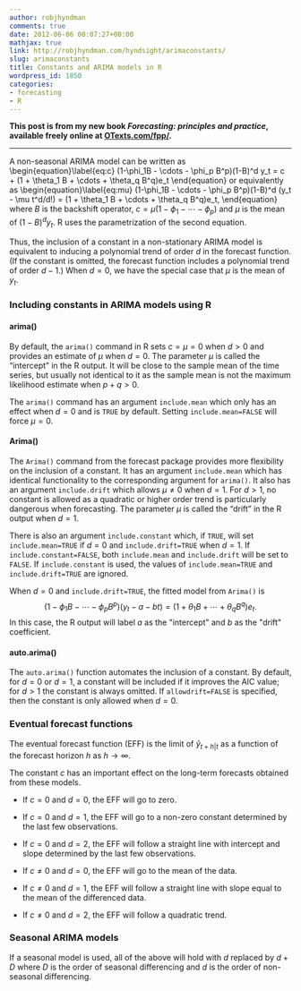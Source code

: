 ```yaml
---
author: robjhyndman
comments: true
date: 2012-06-06 00:07:27+00:00
mathjax: true
link: http://robjhyndman.com/hyndsight/arimaconstants/
slug: arimaconstants
title: Constants and ARIMA models in R
wordpress_id: 1850
categories:
- forecasting
- R
---
```


**This post is from my new book _Forecasting: principles and practice_, available freely online at [OTexts.com/fpp/](http://otexts.com/fpp/).**



* * *



A non-seasonal ARIMA model can be written as
\begin{equation}\label{eq:c}
(1-\phi_1B - \cdots - \phi_p B^p)(1-B)^d y_t = c + (1 + \theta_1 B + \cdots + \theta_q B^q)e_t
\end{equation}
or equivalently as
\begin{equation}\label{eq:mu}
(1-\phi_1B - \cdots - \phi_p B^p)(1-B)^d (y_t - \mu t^d/d!) = (1 + \theta_1 B + \cdots + \theta_q B^q)e_t,
\end{equation}
where $B$ is the backshift operator, $c = \mu(1-\phi_1 - \cdots - \phi_p )$ and $\mu$ is the mean of $(1-B)^d y_t$. R uses the parametrization of the second equation.<!-- more -->

Thus, the inclusion of a constant in a non-stationary ARIMA model is equivalent to inducing a polynomial trend of order $d$ in the forecast function. (If the constant is omitted, the forecast function includes a polynomial trend of order $d-1$.) When $d=0$, we have the special case that $\mu$ is the mean of $y_t$.



### Including constants in ARIMA models using R





#### arima()



By default, the `arima()` command in R sets $c=\mu=0$ when $d>0$ and provides an estimate of $\mu$ when $d=0$. The parameter $\mu$ is called the “intercept” in the R output. It will be close to the sample mean of the time series, but usually not identical to it as the sample mean is not the maximum likelihood estimate when $p+q>0$.

The `arima()` command has an argument `include.mean` which only has an effect when $d=0$ and is `TRUE` by default. Setting `include.mean=FALSE` will force $\mu=0$.



#### Arima()



The `Arima()` command from the forecast package provides more flexibility on the inclusion of a constant. It has an argument `include.mean` which has identical functionality to the corresponding argument for `arima()`. It also has an argument `include.drift` which allows $\mu\ne0$ when $d=1$. For $d>1$, no constant is allowed as a quadratic or higher order trend is particularly dangerous when forecasting. The parameter $\mu$ is called the “drift” in the R output when $d=1$.

There is also an argument `include.constant` which, if `TRUE`, will set `include.mean=TRUE` if $d=0$ and `include.drift=TRUE` when $d=1$. If `include.constant=FALSE`, both `include.mean` and `include.drift` will be set to `FALSE`. If `include.constant` is used, the values of `include.mean=TRUE` and `include.drift=TRUE` are ignored.

When $d=0$ and `include.drift=TRUE`, the fitted model from `Arima()` is $$(1-\phi_1B - \cdots - \phi_p B^p) (y_t - a - bt) = (1 + \theta_1 B + \cdots + \theta_q B^q)e_t.
$$
In this case, the R output will label $a$ as the "intercept" and $b$ as the "drift" coefficient.



#### auto.arima()



The `auto.arima()` function automates the inclusion of a constant. By default, for $d=0$ or $d=1$, a constant will be included if it improves the AIC value; for $d>1$ the constant is always omitted. If `allowdrift=FALSE` is specified, then the constant is only allowed when $d=0$.



### Eventual forecast functions



The eventual forecast function (EFF) is the limit of $\hat{y}_{t+h|t}$ as a function of the forecast horizon $h$ as $h\rightarrow\infty$.

The constant $c$ has an important effect on the long-term forecasts obtained from these models.




  
  * If $c=0$ and $d=0$, the EFF will go to zero.

  
  * If $c=0$ and $d=1$, the EFF will go to a non-zero constant determined by the last few observations.

  
  * If $c=0$ and $d=2$, the EFF will follow a straight line with intercept and slope determined by the last few observations.

  
  * If $c\ne0$ and $d=0$, the EFF will go to the mean of the data.

  
  * If $c\ne0$ and $d=1$, the EFF will follow a straight line with slope equal to the mean of the differenced data.

  
  * If $c\ne0$ and $d=2$, the EFF will follow a quadratic trend.





### Seasonal ARIMA models



If a seasonal model is used, all of the above will hold with $d$ replaced by $d+D$ where $D$ is the order of seasonal differencing and $d$ is the order of non-seasonal differencing.
